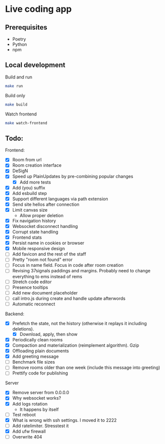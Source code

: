 # Live coding app

## Prerequisites

- Poetry
- Python
- npm

## Local development

Build and run

```bash
make run
```

Build only

```bash 
make build
```

Watch frontend
```bash
make watch-frontend
```

## Todo:

Frontend:

- [x] Room from url
- [x] Room creation interface
- [x] DeSigN
- [x] Speed up PlainUpdates by pre-combining popular changes
    - [x] Add more tests
- [x] Add (you) suffix
- [x] Add esbuild step
- [x] Support different languages via path extension
- [x] Send site hellos after connection
- [x] Limit canvas size
    - Allow proper deletion
- [x] Fix navigation history
- [x] Websocket disconnect handling
- [x] Corrupt state handling
- [x] Frontend stats
- [x] Persist name in cookies or browser
- [x] Mobile responsive design
- [ ] Add favicon and the rest of the staff
- [ ] Pretty "room not found" error
- [ ] Focus in name field. Focus in code after room creation
- [ ] Revising 37signals paddings and margins. Probably need to change everything to ems instead of rems
- [ ] Stretch code editor
- [ ] Presence tooltips
- [ ] Add new document placeholder
- [ ] call intro.js during create and handle update afterwords
- [ ] Automatic reconnect

Backend:

- [x] Prefetch the state, not the history (otherwise it replays it including deletions).
    - [x] Download, apply, then show
- [x] Periodically clean rooms
- [x] Compaction and materialization (reimplement algorithm). Gzip
- [x] Offloading plain documents
- [x] Add greeting message
- [ ] Benchmark file sizes
- [ ] Remove rooms older than one week (include this message into greeting)
- [ ] Prettify code for publishing

Server
- [x] Remove server from 0.0.0.0
- [x] Why websocket works?
- [x] Add logs rotation
  - It happens by itself
- [ ] Test reboot
- [x] What is wrong with ssh settings. I moved it to 2222
- [ ] Add ratelimiter. Stresstest it
- [x] Add ufw firewall
- [ ] Overwrite 404